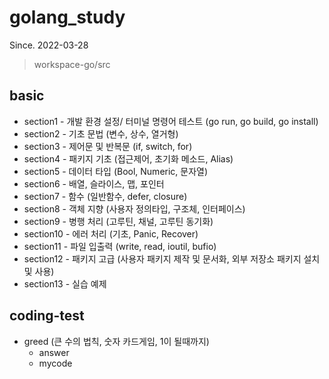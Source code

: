 # golang_study
Since. 2022-03-28

> workspace-go/src

## basic
* section1 - 개발 환경 설정/ 터미널 명령어 테스트 (go run, go build, go install)
* section2 - 기초 문법 (변수, 상수, 열거형)
* section3 - 제어문 및 반복문 (if, switch, for)
* section4 - 패키지 기초 (접근제어, 초기화 메소드, Alias)
* section5 - 데이터 타입 (Bool, Numeric, 문자열)
* section6 - 배열, 슬라이스, 맵, 포인터
* section7 - 함수 (일반함수, defer, closure)
* section8 - 객체 지향 (사용자 정의타입, 구조체, 인터페이스)
* section9 - 병행 처리 (고루틴, 채널, 고루틴 동기화)
* section10 - 에러 처리 (기초, Panic, Recover)
* section11 - 파일 입출력 (write, read, ioutil, bufio)
* section12 - 패키지 고급 (사용자 패키지 제작 및 문서화, 외부 저장소 패키지 설치 및 사용)
* section13 - 실습 예제


## coding-test 
* greed (큰 수의 법칙, 숫자 카드게임, 1이 될때까지)
  - answer
  - mycode

